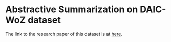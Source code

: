 # Abstractive Summarization on DAIC-WoZ dataset

The link to the research paper of this dataset is at [here](https://mental.jmir.org/2021/5/e20865).
